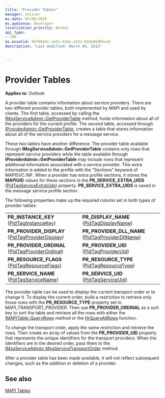 ```yaml
---
title: "Provider Tables"
manager: soliver
ms.date: 03/09/2015
ms.audience: Developer
localization_priority: Normal
api_type:
- COM
ms.assetid: 99709a4c-cb52-436e-a322-02ded5d65ce5
description: "Last modified: March 09, 2015"
 
 
---
```


# Provider Tables

  
  
**Applies to**: Outlook 
  
A provider table contains information about service providers. There are two different provider tables, both implemented by MAPI and used by clients. The first table, accessed by calling the [IMsgServiceAdmin::GetProviderTable](imsgserviceadmin-getprovidertable.md) method, holds information about all of the providers for the current profile. The second table, accessed through [IProviderAdmin::GetProviderTable](iprovideradmin-getprovidertable.md), creates a table that stores information about all of the service providers for a message service.
  
These two tables have another difference. The provider table available through **IMsgServiceAdmin::GetProviderTable** contains only rows that represent service providers while the table available through **IProviderAdmin::GetProviderTable** may include rows that represent additional information associated with a service provider. This extra information is added to the profile with the "Sections" keyword of MAPISVC.INF. When a provider has extra profile sections, it stores the **MAPIUID** values for these sections in the **PR_SERVICE_EXTRA_UIDS** ([PidTagServiceExtraUids](pidtagserviceextrauids-canonical-property.md)) property. **PR_SERVICE_EXTRA_UIDS** is saved in the message service profile section. 
  
The following properties make up the required column set in both types of provider tables:
  
|||
|:-----|:-----|
|**PR_INSTANCE_KEY** ([PidTagInstanceKey](pidtaginstancekey-canonical-property.md))  <br/> |**PR_DISPLAY_NAME** ([PidTagDisplayName](pidtagdisplayname-canonical-property.md))  <br/> |
|**PR_PROVIDER_DISPLAY** ([PidTagProviderDisplay](pidtagproviderdisplay-canonical-property.md))  <br/> |**PR_PROVIDER_DLL_NAME** ([PidTagProviderDllName](pidtagproviderdllname-canonical-property.md))  <br/> |
|**PR_PROVIDER_ORDINAL** ([PidTagProviderOrdinal](pidtagproviderordinal-canonical-property.md))  <br/> |**PR_PROVIDER_UID** ([PidTagProviderUid](pidtagprovideruid-canonical-property.md))  <br/> |
|**PR_RESOURCE_FLAGS** ([PidTagResourceFlags](pidtagresourceflags-canonical-property.md))  <br/> |**PR_RESOURCE_TYPE** ([PidTagResourceType](pidtagresourcetype-canonical-property.md))  <br/> |
|**PR_SERVICE_NAME** ([PidTagServiceName](pidtagservicename-canonical-property.md))  <br/> |**PR_SERVICE_UID** ([PidTagServiceUid](pidtagserviceuid-canonical-property.md))  <br/> |
   
The provider table can be used to display the current transport order or to change it. To display the current order, build a restriction to retrieve only those rows with the **PR_RESOURCE_TYPE** property set to MAPI_TRANSPORT_PROVIDER. Then use **PR_PROVIDER_ORDINAL** as a sort key to sort the table and retrieve all the rows with either the [IMAPITable::QueryRows](imapitable-queryrows.md) method or the [HrQueryAllRows](hrqueryallrows.md) function. 
  
To change the transport order, apply the same restriction and retrieve the rows. Then create an array of values from the **PR_PROVIDER_UID** property that represents the unique identifiers for the transport providers. When the identifiers are in the desired order, pass them to the [IMsgServiceAdmin::MsgServiceTransportOrder](imsgserviceadmin-msgservicetransportorder.md) method. 
  
After a provider table has been made available, it will not reflect subsequent changes, such as the addition or deletion of a provider.
  
## See also



[MAPI Tables](mapi-tables.md)

